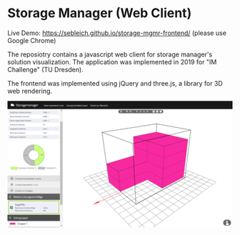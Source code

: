 # Storage Manager (Web Client)

Live Demo: https://sebleich.github.io/storage-mgmr-frontend/ (please use Google Chrome)

The reposiotry contains a javascript web client for storage manager's solution visualization. The application was implemented in 2019 for  "IM Challenge" (TU Dresden).

The frontend was implemented using jQuery and three.js, a library for 3D web rendering.

![Preview of a solution](data/preview.png)
